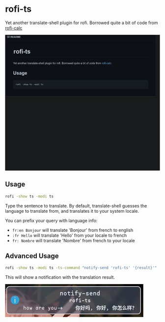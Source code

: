 # rofi-ts

Yet another translate-shell plugin for rofi. Borrowed quite a bit of code from [rofi-calc](https://github.com/svenstaro/rofi-calc)

![demo](img/demo.gif)


## Usage

```bash
rofi -show ts -modi ts
```

Type the sentence to translate. By default, translate-shell guesses the language to translate from, and translates it to your system locale.

You can prefix your query with language info:

- `fr:en Bonjour` will translate 'Bonjour' from french to english
- `:fr Hello` will translate 'Hello' from your locale to french
- `fr: Nombre` will translate 'Nombre' from french to your locale

## Advanced Usage

```bash
rofi -show ts -modi ts -ts-command "notify-send 'rofi-ts' '{result}'"
```

This will show a notification with the translation result.

![demo-notify](img/demo-notify.png)

